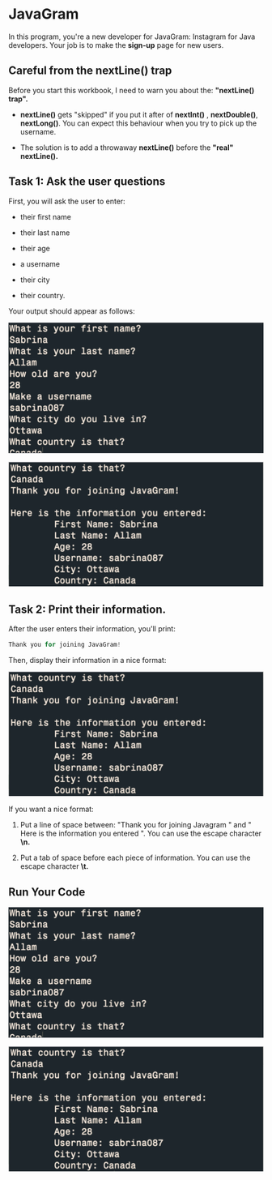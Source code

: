 # JavaGram
In this program, you're a new developer for JavaGram: Instagram for Java developers. Your job is to make the **sign-up** page for new users.

## Careful from the **nextLine()** trap

Before you start this workbook, I need to warn you about the: **"nextLine() trap".**

- **nextLine()** gets "skipped" if you put it after of **nextInt()** , **nextDouble()**, **nextLong()**. You can expect this behaviour when you try to pick up the username.

- The solution is to add a throwaway **nextLine()** before the **"real" nextLine().**

## Task 1: Ask the user questions

First, you will ask the user to enter:

- their first name

- their last name

- their age

- a username

- their city

- their country.

Your output should appear as follows:

![Image_One](images/image_one.png)

![Image_Two](images/image_two.png)

## Task 2: Print their information.

After the user enters their information, you'll print:

```python
Thank you for joining JavaGram!
```

Then, display their information in a nice format:

![Image_Two](images/image_two.png)

If you want a nice format:

  1. Put a line of space between: "Thank you for joining Javagram " and " Here is the information you entered ". You can use the escape character **\n.**

  2. Put a tab of space before each piece of information. You can use the escape character **\t.**

## Run Your Code

![Image_One](images/image_one.png)

![Image_Two](images/image_two.png)